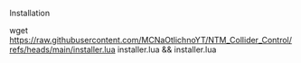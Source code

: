Installation

wget https://raw.githubusercontent.com/MCNaOtlichnoYT/NTM_Collider_Control/refs/heads/main/installer.lua installer.lua && installer.lua
